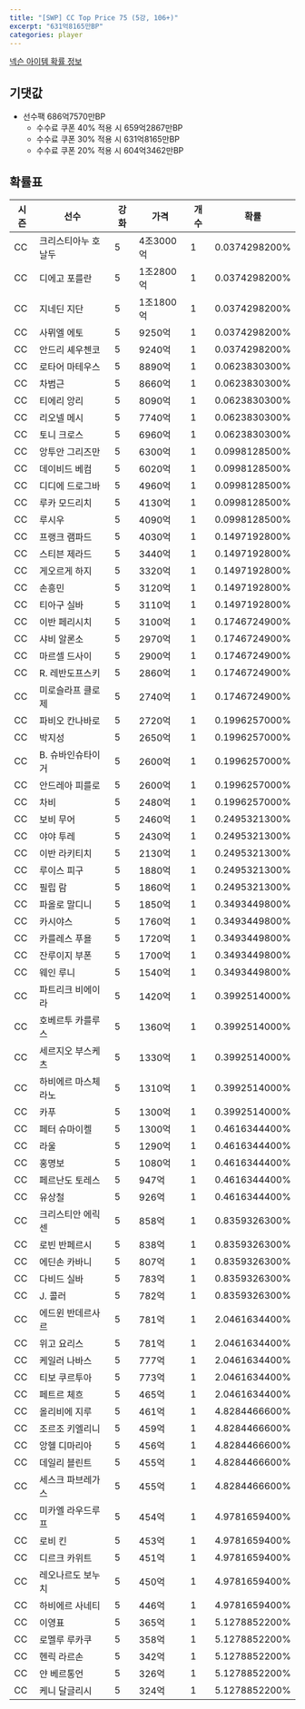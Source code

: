 ```yaml
---
title: "[SWP] CC Top Price 75 (5강, 106+)"
excerpt: "631억8165만BP"
categories: player
---
```

[넥슨 아이템 확률 정보](http://iteminfo.nexon.com/probability/fco?sn=7445)

## 기댓값
- 선수팩 686억7570만BP
  - 수수료 쿠폰 40% 적용 시 659억2867만BP
  - 수수료 쿠폰 30% 적용 시 631억8165만BP
  - 수수료 쿠폰 20% 적용 시 604억3462만BP


## 확률표

|시즌|선수|강화|가격|개수|확률|
|---|---|---|---|---|---|
|CC|크리스티아누 호날두|5|4조3000억|1|0.0374298200%|
|CC|디에고 포를란|5|1조2800억|1|0.0374298200%|
|CC|지네딘 지단|5|1조1800억|1|0.0374298200%|
|CC|사뮈엘 에토|5|9250억|1|0.0374298200%|
|CC|안드리 셰우첸코|5|9240억|1|0.0374298200%|
|CC|로타어 마테우스|5|8890억|1|0.0623830300%|
|CC|차범근|5|8660억|1|0.0623830300%|
|CC|티에리 앙리|5|8090억|1|0.0623830300%|
|CC|리오넬 메시|5|7740억|1|0.0623830300%|
|CC|토니 크로스|5|6960억|1|0.0623830300%|
|CC|앙투안 그리즈만|5|6300억|1|0.0998128500%|
|CC|데이비드 베컴|5|6020억|1|0.0998128500%|
|CC|디디에 드로그바|5|4960억|1|0.0998128500%|
|CC|루카 모드리치|5|4130억|1|0.0998128500%|
|CC|루시우|5|4090억|1|0.0998128500%|
|CC|프랭크 램파드|5|4030억|1|0.1497192800%|
|CC|스티븐 제라드|5|3440억|1|0.1497192800%|
|CC|게오르게 하지|5|3320억|1|0.1497192800%|
|CC|손흥민|5|3120억|1|0.1497192800%|
|CC|티아구 실바|5|3110억|1|0.1497192800%|
|CC|이반 페리시치|5|3100억|1|0.1746724900%|
|CC|샤비 알론소|5|2970억|1|0.1746724900%|
|CC|마르셀 드사이|5|2900억|1|0.1746724900%|
|CC|R. 레반도프스키|5|2860억|1|0.1746724900%|
|CC|미로슬라프 클로제|5|2740억|1|0.1746724900%|
|CC|파비오 칸나바로|5|2720억|1|0.1996257000%|
|CC|박지성|5|2650억|1|0.1996257000%|
|CC|B. 슈바인슈타이거|5|2600억|1|0.1996257000%|
|CC|안드레아 피를로|5|2600억|1|0.1996257000%|
|CC|차비|5|2480억|1|0.1996257000%|
|CC|보비 무어|5|2460억|1|0.2495321300%|
|CC|야야 투레|5|2430억|1|0.2495321300%|
|CC|이반 라키티치|5|2130억|1|0.2495321300%|
|CC|루이스 피구|5|1880억|1|0.2495321300%|
|CC|필립 람|5|1860억|1|0.2495321300%|
|CC|파올로 말디니|5|1850억|1|0.3493449800%|
|CC|카시야스|5|1760억|1|0.3493449800%|
|CC|카를레스 푸욜|5|1720억|1|0.3493449800%|
|CC|잔루이지 부폰|5|1700억|1|0.3493449800%|
|CC|웨인 루니|5|1540억|1|0.3493449800%|
|CC|파트리크 비에이라|5|1420억|1|0.3992514000%|
|CC|호베르투 카를루스|5|1360억|1|0.3992514000%|
|CC|세르지오 부스케츠|5|1330억|1|0.3992514000%|
|CC|하비에르 마스체라노|5|1310억|1|0.3992514000%|
|CC|카푸|5|1300억|1|0.3992514000%|
|CC|페터 슈마이켈|5|1300억|1|0.4616344400%|
|CC|라울|5|1290억|1|0.4616344400%|
|CC|홍명보|5|1080억|1|0.4616344400%|
|CC|페르난도 토레스|5|947억|1|0.4616344400%|
|CC|유상철|5|926억|1|0.4616344400%|
|CC|크리스티안 에릭센|5|858억|1|0.8359326300%|
|CC|로빈 반페르시|5|838억|1|0.8359326300%|
|CC|에딘손 카바니|5|807억|1|0.8359326300%|
|CC|다비드 실바|5|783억|1|0.8359326300%|
|CC|J. 콜러|5|782억|1|0.8359326300%|
|CC|에드윈 반데르사르|5|781억|1|2.0461634400%|
|CC|위고 요리스|5|781억|1|2.0461634400%|
|CC|케일러 나바스|5|777억|1|2.0461634400%|
|CC|티보 쿠르투아|5|773억|1|2.0461634400%|
|CC|페트르 체흐|5|465억|1|2.0461634400%|
|CC|올리비에 지루|5|461억|1|4.8284466600%|
|CC|조르조 키엘리니|5|459억|1|4.8284466600%|
|CC|앙헬 디마리아|5|456억|1|4.8284466600%|
|CC|데일리 블린트|5|455억|1|4.8284466600%|
|CC|세스크 파브레가스|5|455억|1|4.8284466600%|
|CC|미카엘 라우드루프|5|454억|1|4.9781659400%|
|CC|로비 킨|5|453억|1|4.9781659400%|
|CC|디르크 카위트|5|451억|1|4.9781659400%|
|CC|레오나르도 보누치|5|450억|1|4.9781659400%|
|CC|하비에르 사네티|5|446억|1|4.9781659400%|
|CC|이영표|5|365억|1|5.1278852200%|
|CC|로멜루 루카쿠|5|358억|1|5.1278852200%|
|CC|헨릭 라르손|5|342억|1|5.1278852200%|
|CC|얀 베르통언|5|326억|1|5.1278852200%|
|CC|케니 달글리시|5|324억|1|5.1278852200%|
